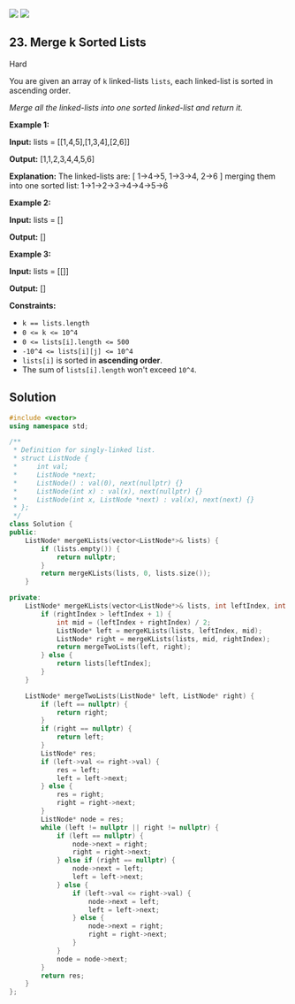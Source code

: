 [![](https://img.shields.io/github/stars/javadev/LeetCode-in-All?label=Stars&style=flat-square)](https://github.com/javadev/LeetCode-in-All)
[![](https://img.shields.io/github/forks/javadev/LeetCode-in-All?label=Fork%20me%20on%20GitHub%20&style=flat-square)](https://github.com/javadev/LeetCode-in-All/fork)

## 23\. Merge k Sorted Lists

Hard

You are given an array of `k` linked-lists `lists`, each linked-list is sorted in ascending order.

_Merge all the linked-lists into one sorted linked-list and return it._

**Example 1:**

**Input:** lists = \[\[1,4,5],[1,3,4],[2,6]]

**Output:** [1,1,2,3,4,4,5,6]

**Explanation:** The linked-lists are: [ 1->4->5, 1->3->4, 2->6 ] merging them into one sorted list: 1->1->2->3->4->4->5->6 

**Example 2:**

**Input:** lists = []

**Output:** [] 

**Example 3:**

**Input:** lists = \[\[]]

**Output:** [] 

**Constraints:**

*   `k == lists.length`
*   `0 <= k <= 10^4`
*   `0 <= lists[i].length <= 500`
*   `-10^4 <= lists[i][j] <= 10^4`
*   `lists[i]` is sorted in **ascending order**.
*   The sum of `lists[i].length` won't exceed `10^4`.



## Solution

```cpp
#include <vector>
using namespace std;

/**
 * Definition for singly-linked list.
 * struct ListNode {
 *     int val;
 *     ListNode *next;
 *     ListNode() : val(0), next(nullptr) {}
 *     ListNode(int x) : val(x), next(nullptr) {}
 *     ListNode(int x, ListNode *next) : val(x), next(next) {}
 * };
 */
class Solution {
public:
    ListNode* mergeKLists(vector<ListNode*>& lists) {
        if (lists.empty()) {
            return nullptr;
        }
        return mergeKLists(lists, 0, lists.size());
    }

private:
    ListNode* mergeKLists(vector<ListNode*>& lists, int leftIndex, int rightIndex) {
        if (rightIndex > leftIndex + 1) {
            int mid = (leftIndex + rightIndex) / 2;
            ListNode* left = mergeKLists(lists, leftIndex, mid);
            ListNode* right = mergeKLists(lists, mid, rightIndex);
            return mergeTwoLists(left, right);
        } else {
            return lists[leftIndex];
        }
    }

    ListNode* mergeTwoLists(ListNode* left, ListNode* right) {
        if (left == nullptr) {
            return right;
        }
        if (right == nullptr) {
            return left;
        }
        ListNode* res;
        if (left->val <= right->val) {
            res = left;
            left = left->next;
        } else {
            res = right;
            right = right->next;
        }
        ListNode* node = res;
        while (left != nullptr || right != nullptr) {
            if (left == nullptr) {
                node->next = right;
                right = right->next;
            } else if (right == nullptr) {
                node->next = left;
                left = left->next;
            } else {
                if (left->val <= right->val) {
                    node->next = left;
                    left = left->next;
                } else {
                    node->next = right;
                    right = right->next;
                }
            }
            node = node->next;
        }
        return res;
    }
};
```